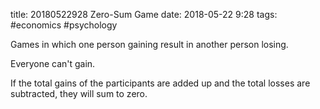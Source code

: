 title: 20180522928 Zero-Sum Game
date: 2018-05-22 9:28
tags: #economics #psychology

Games in which one person gaining result in another person losing.

Everyone can't gain.

If the total gains of the participants are added up and the total losses are subtracted, they will sum to zero.